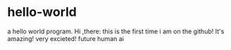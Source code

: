 # hello-world
a hello world program.
Hi ,there:
this is the first time i am on the github! It's amazing! very excieted!
                                            future human ai 
                                            
